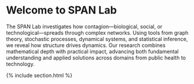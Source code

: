 ---
---

# Welcome to SPAN Lab

<!-- The SPAN Lab investigates how contagion processes unfold on complex networks, from the spread of infectious diseases to the diffusion of behaviours and ideas. A core focus is epidemic modelling that incorporates human behaviour, drawing on health psychology to capture risk perception, compliance, and decision-making, with particular attention to vulnerable settings such as care homes. In parallel, the Lab advances the mathematics of contagion beyond pairwise interactions—using higher-order networks to capture complex social and structural effects—and apply these frameworks to critical infrastructure networks, such as global shipping and power systems. By bridging rigorous mathematical theory with behavioural and applied insights, the Lab seeks to uncover universal principles of contagion while informing interventions that enhance public health and societal resilience. -->

<!-- The SPAN Lab explores how things spread through complex networks—from viruses to behaviours to technological systems. Working at the intersection of graph theory, stochastic processes, dynamical systems, and statistical inference, we uncover the intricate interplay between network structure and dynamics. We blend mathematical rigor with realism and apply these insights across scales—from fundamental results to applied research ranging from social to technological systems. -->

The SPAN Lab investigates how contagion—biological, social, or technological—spreads through complex networks. Using tools from graph theory, stochastic processes, dynamical systems, and statistical inference, we reveal how structure drives dynamics. Our research combines mathematical depth with practical impact, advancing both fundamental understanding and applied solutions across domains from public health to technology.

<!-- {%
  include button.html
  type="docs"
  link="https://greene-lab.gitbook.io/lab-website-template-docs"
%} -->
<!-- {%
  include button.html
  type="github"
  text="On GitHub"
  link="greenelab/lab-website-template"
%} -->

{% include section.html %}

<!-- Commenting out:

## Highlights

{% capture text %}

Lorem ipsum dolor sit amet, consectetur adipiscing elit, sed do eiusmod tempor incididunt ut labore et dolore magna aliqua.

{%
  include button.html
  link="publications"
  text="See our publications"
  icon="fa-solid fa-arrow-right"
  flip=true
  style="bare"
%}

{% endcapture %}

{%
  include feature.html
  image="images/photo.jpg"
  link="publications"
  title="Our Publications"
  text=text
%}

{% capture text %}

Lorem ipsum dolor sit amet, consectetur adipiscing elit, sed do eiusmod tempor incididunt ut labore et dolore magna aliqua.

{%
  include button.html
  link="projects"
  text="Browse our projects"
  icon="fa-solid fa-arrow-right"
  flip=true
  style="bare"
%}

{% endcapture %}

{%
  include feature.html
  image="images/photo.jpg"
  link="projects"
  title="Our Projects"
  flip=true
  style="bare"
  text=text
%}

{% capture text %}

Lorem ipsum dolor sit amet, consectetur adipiscing elit, sed do eiusmod tempor incididunt ut labore et dolore magna aliqua.

{%
  include button.html
  link="team"
  text="Meet our team"
  icon="fa-solid fa-arrow-right"
  flip=true
  style="bare"
%}

{% endcapture %}

{%
  include feature.html
  image="images/photo.jpg"
  link="team"
  title="Our Team"
  text=text
%} 

-->
